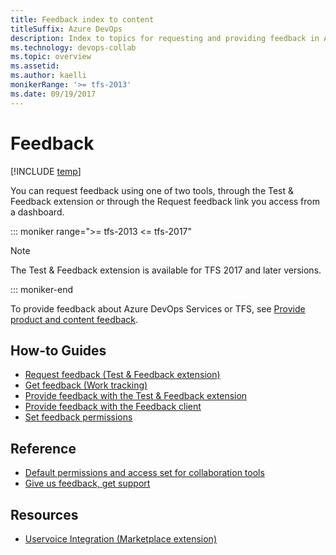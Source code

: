 ```yaml
---
title: Feedback index to content
titleSuffix: Azure DevOps 
description: Index to topics for requesting and providing feedback in Azure DevOps & Team Foundation Server  
ms.technology: devops-collab
ms.topic: overview
ms.assetid:  
ms.author: kaelli
monikerRange: '>= tfs-2013'
ms.date: 09/19/2017
---
```


# Feedback

[!INCLUDE [temp](../../includes/version-vsts-tfs-all-versions.md)]

You can request feedback using one of two tools, through the Test & Feedback extension or through the Request feedback link you access from a dashboard.

::: moniker range=">= tfs-2013 <= tfs-2017"

> [!NOTE]  
> The Test & Feedback extension is available for TFS 2017 and later versions.

::: moniker-end

To provide feedback about Azure DevOps Services or TFS, see [Provide product and content feedback](/azure/devops/user-guide/provide-feedback?toc=/azure/devops/project/feedback/toc.json&bc=/azure/devops/project/feedback/breadcrumb/toc.json).

## How-to Guides

* [Request feedback (Test & Feedback extension)](/azure/devops/test/request-stakeholder-feedback?toc=/azure/devops/project/feedback/toc.json&bc=/azure/devops/project/feedback/breadcrumb/toc.json)
* [Get feedback (Work tracking)](get-feedback.md)
* [Provide feedback with the Test & Feedback extension](/azure/devops/test/provide-stakeholder-feedback?toc=/azure/devops/project/feedback/toc.json&bc=/azure/devops/project/feedback/breadcrumb/toc.json)
* [Provide feedback with the Feedback client](give-feedback.md)
* [Set feedback permissions](give-permissions-feedback.md)

## Reference

* [Default permissions and access set for collaboration tools](..//wiki/wiki-readme-permissions.md?toc=/azure/devops/project/feedback/toc.json&bc=/azure/devops/notifications/project/feedback/toc.json)
* [Give us feedback, get support](../../user-guide/provide-feedback.md?toc=/azure/devops/project/feedback/toc.json&bc=/azure/devops/project/feedback/breadcrumb/toc.json)

## Resources

* [Uservoice Integration (Marketplace extension)](https://marketplace.visualstudio.com/items?itemName=ms-vsts.services-uservoice)
